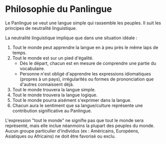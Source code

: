 # Philosophie du Panlingue

Le Panlingue se veut une langue simple qui rassemble les peuples.
Il suit les principes de neutralité linguistique.

La neutralité linguistique implique que dans une situation idéale : 

1. Tout le monde peut apprendre la langue en à peu près le même laps de temps.
2. Tout le monde est sur un pied d'égalité.
    - Dés le départ, chacun est en mesure de comprendre une partie du vocabulaire.
    - Personne n'est obligé d'apprendre les expressions idiomatiques (propres à un pays), irrégularités ou formes de prononciation que d'autres connaissent déjà.
3. Tout le monde trouvera la langue simple.
4. Tout le monde trouvera la langue logique.
5. Tout le monde pourra aisément s'exprimer dans la langue.
6. Chacun aura le sentiment que sa langue/culture représente une contribution significative au Panlingue.

L'expression "tout le monde" ne signifie pas que tout le monde sera représenté, mais elle inclue néanmoins la plupart des peuples du monde. Aucun groupe particulier d'individus (ex : Américains, Européens, Asiatiques ou Africains) ne doit être favorisé ou exclu.
